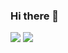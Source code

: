 ### Hi there 👋

<picture>
<source 
  srcset="https://github-readme-stats.vercel.app/api?username=matheusgiove&show_icons=true&theme=dark"
  media="(prefers-color-scheme: dark)"
/>
<img src="https://github-readme-stats.vercel.app/api?username=anuraghazra&show_icons=true" 
/>
</picture>
<picture>
<source 
  srcset="https://github-readme-stats.vercel.app/api/top-langs/?username=matheusgiove&layout=compact@theme=dark"
/>
<img src="https://github.com/anuraghazra/github-readme-stats"
/>
</picture>
